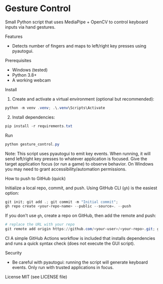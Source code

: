 # Gesture Control

Small Python script that uses MediaPipe + OpenCV to control keyboard inputs via hand gestures.

Features
- Detects number of fingers and maps to left/right key presses using pyautogui.

Prerequisites
- Windows (tested)
- Python 3.8+
- A working webcam

Install
1. Create and activate a virtual environment (optional but recommended):

```powershell
python -m venv .venv; .\.venv\Scripts\Activate
```

2. Install dependencies:

```powershell
pip install -r requirements.txt
```

Run

```powershell
python gesture_control.py
```

Note: This script uses pyautogui to emit key events. When running, it will send left/right key presses to whatever application is focused. Give the target application focus (or run a game) to observe behavior. On Windows you may need to grant accessibility/automation permissions.

How to push to GitHub (quick)

Initialize a local repo, commit, and push. Using GitHub CLI (`gh`) is the easiest option:

```powershell
git init; git add .; git commit -m "Initial commit";
gh repo create <your-repo-name> --public --source=. --push
```

If you don't use `gh`, create a repo on GitHub, then add the remote and push:

```powershell
# replace the URL with your repo
git remote add origin https://github.com/<your-user>/<your-repo>.git; git branch -M main; git push -u origin main
```

CI
A simple GitHub Actions workflow is included that installs dependencies and runs a quick syntax check (does not execute the GUI script).

Security
- Be careful with pyautogui: running the script will generate keyboard events. Only run with trusted applications in focus.

License
MIT (see LICENSE file)
